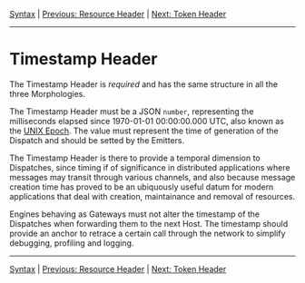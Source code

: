 [Syntax](index.md) | [Previous: Resource Header](resource.md) | [Next: Token Header](token.md)

---

Timestamp Header
================

The Timestamp Header is _required_ and has the same structure in all the three Morphologies.

The Timestamp Header must be a JSON `number`, representing the milliseconds elapsed since 1970-01-01 00:00:00.000 UTC, also known as the [UNIX Epoch](http://en.wikipedia.org/wiki/Unix_time). The value must represent the time of generation of the Dispatch and should be setted by the Emitters. 

The Timestamp Header is there to provide a temporal dimension to Dispatches, since timing if of significance in distributed applications where messages may transit through various channels, and also because message creation time has proved to be an ubiquously useful datum for modern applications that deal with creation, maintainance and removal of resources.

Engines behaving as Gateways must not alter the timestamp of the Dispatches when forwarding them to the next Host. The timestamp should provide an anchor to retrace a certain call through the network to simplify debugging, profiling and logging.

---

[Syntax](index.md) | [Previous: Resource Header](resource.md) | [Next: Token Header](token.md)
